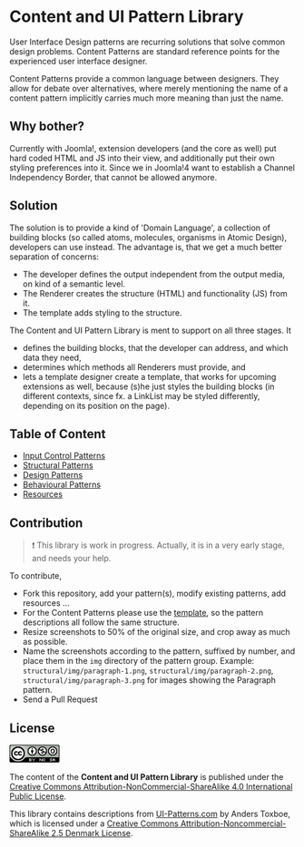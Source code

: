 # Content and UI Pattern Library

User Interface Design patterns are recurring solutions that solve common design problems. 
Content Patterns are standard reference points for the experienced user interface designer.

Content Patterns provide a common language between designers. 
They allow for debate over alternatives, where merely mentioning the name of a 
content pattern implicitly carries much more meaning than just the name.

## Why bother?

Currently with Joomla!, extension developers (and the core as well) put hard coded HTML and JS into their view,
and additionally put their own styling preferences into it.
Since we in Joomla!4 want to establish a Channel Independency Border, that cannot be allowed anymore.

## Solution

The solution is to provide a kind of 'Domain Language', a collection of building blocks
(so called atoms, molecules, organisms in Atomic Design), developers can use instead.
The advantage is, that we get a much better separation of concerns:
 
  - The developer defines the output independent from the output media, on kind of a semantic level.
  - The Renderer creates the structure (HTML) and functionality (JS) from it.
  - The template adds styling to the structure.
  
The Content and UI Pattern Library is ment to support on all three stages.
It

  - defines the building blocks, that the developer can address, and which data they need,
  - determines which methods all Renderers must provide, and
  - lets a template designer create a template, that works for upcoming extensions as well,
    because (s)he just styles the building blocks (in different contexts, since fx. a LinkList may be styled differently, depending on its position on the page).

## Table of Content

- [Input Control Patterns](input-control/input-control.md)
- [Structural Patterns](structural/structural.md)
- [Design Patterns](design/design.md)
- [Behavioural Patterns](behavioural/behavioural.md)
- [Resources](resources.md)

## Contribution

> :exclamation: This library is work in progress. Actually, it is in a very early stage, and needs your help.

To contribute, 

  - Fork this repository, add your pattern(s), modify existing patterns, add resources ...
  - For the Content Patterns please use the [template](template.md), so the pattern descriptions all follow the same structure.
  - Resize screenshots to 50% of the original size, and crop away as much as possible.
  - Name the screenshots according to the pattern, suffixed by number, and place them in the `img` directory of the pattern group.
    Example: `structural/img/paragraph-1.png`, `structural/img/paragraph-2.png`, `structural/img/paragraph-3.png` for images showing the Paragraph pattern. 
  - Send a Pull Request
  
## License

[![Creative Commons License](img/cc-by-nc-sa-88x31.png)](http://creativecommons.org/licenses/by-nc-sa/4.0/)

The content of the **Content and UI Pattern Library** is published under the
[Creative Commons Attribution-NonCommercial-ShareAlike 4.0 International Public License](http://creativecommons.org/licenses/by-nc-sa/4.0/).

This library contains descriptions from [UI-Patterns.com](http://ui-patterns.com) by Anders Toxboe,
which is licensed under a [Creative Commons Attribution-Noncommercial-ShareAlike 2.5 Denmark License](http://creativecommons.org/licenses/by-nc-sa/2.5/dk/).
